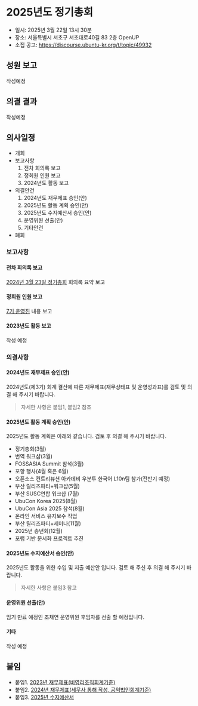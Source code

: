 # 2025년도 정기총회

- 일시: 2025년 3월 22일 13시 30분
- 장소: 서울특별시 서초구 서초대로40길 83 2층 OpenUP
- 소집 공고: https://discourse.ubuntu-kr.org/t/topic/49932

## 성원 보고

작성예정

## 의결 결과

작성예정

## 의사일정
- 개회
- 보고사항
  1. 전차 회의록 보고
  2. 정회원 인원 보고
  3. 2024년도 활동 보고
- 의결안건
  1. 2024년도 재무제표 승인(안)
  2. 2025년도 활동 계획 승인(안)
  3. 2025년도 수지예산서 승인(안)
  4. 운영위원 선출(안)
  5. 기타안건
- 폐회

### 보고사항

#### 전차 회의록 보고
[2024년 3월 23일 정기총회](/meetings/rga2024/) 회의록 요약 보고

#### 정회원 인원 보고
[7기 운영진](/organizers/gen7/) 내용 보고

#### 2023년도 활동 보고
작성 예정

### 의결사항

#### 2024년도 재무제표 승인(안)
2024년도(제3기) 회계 결산에 따른 재무제표(재무상태표 및 운영성과표)를 검토 및 의결 해 주시기 바랍니다.

> 자세한 사항은 붙임1, 붙임2 참조


#### 2025년도 활동 계획 승인(안)
2025년도 활동 계획은 아래와 같습니다. 검토 후 의결 해 주시기 바랍니다.

- 정기총회(3월)
- 번역 워크샵(3월)
- FOSSASIA Summit 참석(3월)
- 포항 행사(4월 혹은 6월)
- 오픈소스 컨트리뷰션 아카데비 우분투 한국어 L10n팀 참가(전반기 예정)
- 부산 릴리즈파티+워크샵(5월)
- 부산 SUSC연합 워크샵 (7월)
- UbuCon Korea 2025(8월)
- UbuCon Asia 2025 참석(8월)
- 온라인 서비스 유지보수 작업
- 부산 릴리즈파티+세미나(11월)
- 2025년 송년회(12월)
- 포럼 기반 문서화 프로젝트 추진


#### 2025년도 수지예산서 승인(안)
2025년도 활동을 위한 수입 및 지출 예산안 입니다. 검토 해 주신 후 의결 해 주시기 바랍니다.

> 자세한 사항은 붙임3 참고

#### 운영위원 선출(안)
임기 만료 예정인 조채연 운영위원 후임자를 선출 할 예정입니다. 

#### 기타
작성 예정

## 붙임
- 붙임1. [2023년 재무제표(비영리조직회계기준)](./2023_재무제표_비영리조직회계기준.pdf)
- 붙임2. [2024년 재무제표(세무사 통해 작성, 공익법인회계기준)](./2023_재무제표_공익법인회계기준.pdf)
- 붙임3. [2025년 수지예산서](./2025년_수지예산서.pdf)